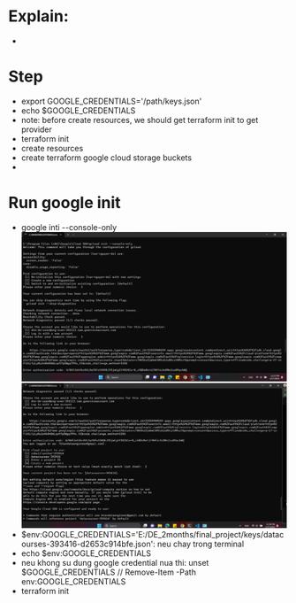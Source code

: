 # Explain:
- 

# Step
- export GOOGLE_CREDENTIALS='/path/keys.json'
- echo $GOOGLE_CREDENTIALS
- note: before create resources, we should get terraform init to get provider
- terraform init
- create resources
- create terraform google cloud storage buckets
- 

# Run google init
- google inti --console-only 
![image1](image.png)
![image2](image-1.png)
- $env:GOOGLE_CREDENTIALS='E:/DE_2months/final_project/keys/datacourses-393416-d2653c914bfe.json': neu chay trong terminal
-  echo $env:GOOGLE_CREDENTIALS
- neu khong su dung google credential nua thi: unset $GOOGLE_CREDENTIALS // Remove-Item -Path env:GOOGLE_CREDENTIALS
- terraform init

# 